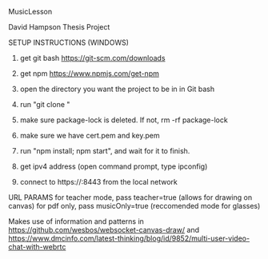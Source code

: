 MusicLesson

David Hampson Thesis Project

SETUP INSTRUCTIONS (WINDOWS)

1. get git bash
https://git-scm.com/downloads

2. get npm
https://www.npmjs.com/get-npm

3. open the directory you want the project to be in in Git bash

4. run "git clone <repo>"

5. make sure package-lock is deleted. If not, rm -rf package-lock

6. make sure we have cert.pem and key.pem

7. run "npm install; npm start", and wait for it to finish.

8. get ipv4 address (open command prompt, type ipconfig)

9. connect to https://<ipv4>:8443 from the local network

URL PARAMS
for teacher mode, pass teacher=true (allows for drawing on canvas)
for pdf only, pass musicOnly=true (reccomended mode for glasses)

Makes use of information and patterns in https://github.com/wesbos/websocket-canvas-draw/ and https://www.dmcinfo.com/latest-thinking/blog/id/9852/multi-user-video-chat-with-webrtc
